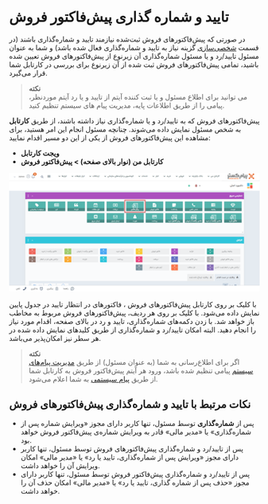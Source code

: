 # تایید و شماره گذاری پیش‌فاکتور فروش
در صورتی که پیش‌فاکتورهای فروش ثبت‌شده نیازمند تایید و شماره‌گذاری باشند (در قسمت [شخصی‌سازی](https://github.com/1stco/PayamGostarDocs/tree/master/Help/Settings/Personalization-crm/Factor-management/Factor-management.md) گزینه نیاز به تایید و شماره‌گذاری فعال شده باشد) و شما به عنوان مسئول تایید/رد و یا مسئول شماره‌گذاری آن زیرنوع از پیش‌فاکتورهای فروش تعیین شده باشید، تمامی پیش‌فاکتورهای فروش  ثبت شده از آن زیرنوع برای بررسی در کارتابل شما قرار می‌گیرد.<br>

> **نکته**<br>
می توانید برای اطلاع مسئول و یا ثبت کننده آیتم از تایید و یا رد آیتم موردنظر، پیامی را از طریق اطلاعات پایه، مدیریت پیام های سیستم تنظیم کنید.

پیش‌فاکتورهای فروش که به تایید/رد و یا شماره‌گذاری نیاز داشته باشند، از طریق **کارتابل** به شخص مسئول نمایش داده می‌شوند. چنانچه مسئول انجام این امر هستید، برای مشاهده این پیش‌فاکتورهای فروش از یکی از این دو مسیر اقدام نمایید:
- **ویجت کارتابل**
- **کارتابل من (نوار بالای صفحه) > پیش‌فاکتور فروش<br>**

 ![کارتابل تایید و شماره گذاری پیش فاکتور](./Images/qoute-confirmation-cartable.png)
 
 با  کلیک بر روی کارتابل پیش‌فاکتورهای فروش ، فاکتورهای در انتظار تایید در جدول پایین  نمایش داده می‌شود. با کلیک بر روی هر ردیف، پیش‌فاکتورهای فروش  مربوط به مخاطب باز خواهد شد. با زدن دکمه‌های شماره‌گذاری، تایید و رد در بالای صفحه، اقدام مورد نیاز را انجام دهید. البته امکان تایید/رد و شماره‌‌گذاری از طریق کلیدهای نمایش داده شده در هر سطر نیز امکان‌پذیر می‌باشد.
 
> **نکته**<br>
> اگر برای اطلاع‌رسانی به شما (به عنوان مسئول) از طریق [ مدیریت پیام‌های سیستم](https://github.com/1stco/PayamGostarDocs/blob/master/Help/Basic-Information/Manage-system-messages/Manage-system-messages.md) پیامی تنظیم شده باشد، ورود هر آیتم پیش‌فاکتور فروش  به کارتابل شما از طریق [پیام سیستمی](https://github.com/1stco/PayamGostarDocs/blob/master/Help/home/NotificationManagement2.6.0.md) به شما اعلام می‌شود.<br>

## نکات مرتبط با تایید و شماره‌گذاری پیش‌فاکتورهای فروش 
- پس از **شماره‌گذاری** توسط مسئول، تنها کاربر دارای مجوز «ویرایش شماره پس از شماره‌گذاری» یا «مدیر مالی» قادر به ویرایش شماره‌ی پیش‌فاکتور فروش  خواهد بود.
- پس از تایید/رد و شماره‌گذاری پیش‌فاکتورهای فروش  توسط مسئول، تنها کاربر دارای مجوز «ویرایش پس از شماره‌گذاری، تایید یا رد» یا «مدیر مالی» امکان ویرایش آن را خواهد داشت.
- پس از تایید/رد و شماره‌گذاری پیش‌فاکتور فروش توسط مسئول، تنها کاربر دارای مجوز «حذف پس از شماره گذاری، تایید یا رد» یا «مدیر مالی» امکان حذف آن را خواهد داشت.
